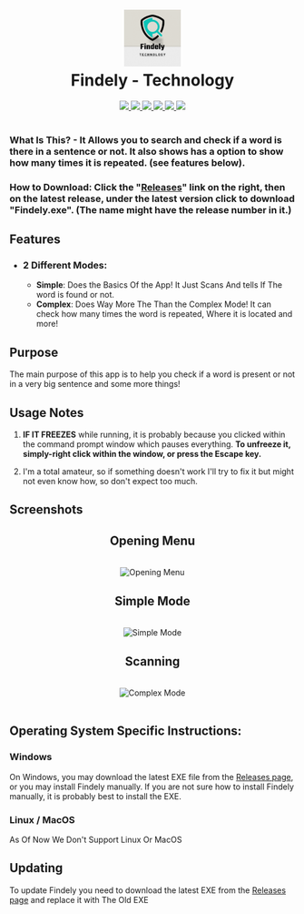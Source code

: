 
<!---------------------------------[ Header ]---------------------------------->

<h1 align = 'center'>
    <img 
        src = 'assets/logo.png' 
        height = '100' 
        width = '100' 
        alt = 'Icon' 
    />
    <br>
    Findely - Technology
    <br>
</h1>

<!---------------------------------[ Badges ]---------------------------------->

<div align = 'center'>
    <a href = 'https://github.com/Rohith0009/Findely/'>
        <img src = 'https://img.shields.io/github/release-date/rohith0009/findely'/>
    </a>
    <a href = 'https://github.com/Rohith0009/Findely/'>
        <img src = 'https://img.shields.io/github/downloads/rohith0009/findely/total'/>
    </a>
    <a href = 'https://github.com/Rohith0009/Findely/'>
        <img src = 'https://img.shields.io/github/v/release/rohith0009/findely?include_prereleases'/>
    </a>
    <a href = 'https://github.com/Rohith0009/Findely/'>
        <img src = 'https://img.shields.io/github/languages/top/rohith0009/findely'/>
    </a>
    <a href = 'https://github.com/Rohith0009/Findely/'>
        <img src = 'https://img.shields.io/github/checks-status/rohith0009/findely/master'/>
    </a>
        <a href = 'https://github.com/Rohith0009/Findely/'>
        <img src = 'https://img.shields.io/github/commits-since/rohith0009/findely/1'/>
    </a>
    
</div>

<br>

### **What Is This?** - It Allows you to search and check if a word is there in a sentence or not. It also shows has a option to show how many times it is repeated. (see features below).

### **How to Download:** Click the "[Releases]" link on the right, then on the latest release, under the latest version click to download "Findely.exe". (The name might have the release number in it.)

## **Features**

* ### 2 Different Modes:
  * **Simple**: Does the Basics Of the App! It Just Scans And tells If The word is found or not.
  * **Complex**: Does Way More The Than the Complex Mode! It can check how many times the word is repeated, Where it is located and more!


## **Purpose**

The main purpose of this app is to help you check if a word is present or not in a very big sentence and some more things!

## **Usage Notes**

1. **IF IT FREEZES** while running, it is probably because you clicked within the command prompt window which pauses everything. **To unfreeze it, simply-right click within the window, or press the Escape key.**

2. I'm a total amateur, so if something doesn't work I'll try to fix it but might not even know how, so don't expect too much.

## **Screenshots**

<div align = 'center'>
    <h2>Opening Menu</h2>
    <br>
    <img 
        width = '675' 
        alt = 'Opening Menu' 
        src = 'https://i.ibb.co/17jpXBc/Opening-Menu.png"'>
    <br>
    <h2>Simple Mode</h2>
    <br>
    <img 
        width = '675' 
        alt = 'Simple Mode' 
        src = 'https://i.ibb.co/GxGz3Mn/Simple-Mode.png'>
    <br>
    <h2>Scanning</h2>
    <br>
    <img 
        width = '675' 
        alt = 'Complex Mode' 
        src = 'https://i.ibb.co/X4GM04w/complex.png'>
    <br>
</div>

<br>

## **Operating System Specific Instructions:**

### Windows

On Windows, you may download the latest EXE file from the [Releases page][Releases], or you may install Findely manually.
If you are not sure how to install Findely manually, it is probably best to install the EXE.

### Linux / MacOS
As Of Now We Don't Support Linux Or MacOS

## **Updating**

To update Findely you need to download the latest EXE from the [Releases page][Releases] and replace it with The Old EXE

<!----------------------------------------------------------------------------->

[Releases]: https://github.com/rohith0009/findely/releases

[Wiki]: https://github.com/rohith009/findely/wiki

